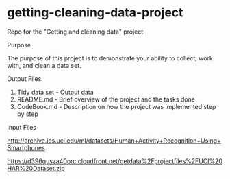 # getting-cleaning-data-project

Repo for the "Getting and cleaning data" project.

Purpose

The purpose of this project is to demonstrate your ability to collect, work with, and clean a data set.

Output Files

1. Tidy data set - Output data
2. README.md - Brief overview of the project and the tasks done
3. CodeBook.md - Description on how the project was implemented step by step

Input Files
    
http://archive.ics.uci.edu/ml/datasets/Human+Activity+Recognition+Using+Smartphones 

https://d396qusza40orc.cloudfront.net/getdata%2Fprojectfiles%2FUCI%20HAR%20Dataset.zip 

